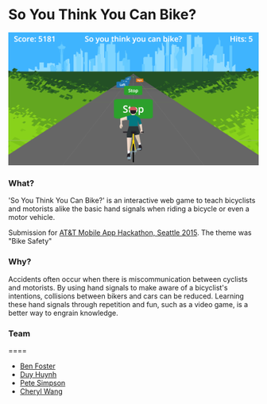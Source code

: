 # So You Think You Can Bike?

![So You Think You Can Bike? example image](https://github.com/DuyH/attbikehackathon/blob/master/example.png)


### What?
'So You Think You Can Bike?' is an interactive web game to teach bicyclists and motorists alike the basic hand signals when riding a bicycle or even a motor vehicle. 

Submission for [AT&T Mobile App Hackathon, Seattle 2015]. The theme was "Bike Safety"

### Why?
Accidents often occur when there is miscommunication between cyclists and motorists. By using hand signals to make aware of a bicyclist's intentions, collisions between bikers and cars can be reduced. Learning these hand signals through repetition and fun, such as a video game, is a better way to engrain knowledge.

### Team
====
* [Ben Foster]
* [Duy Huynh]
* [Pete Simpson]
* [Cheryl Wang]

[Ben Foster]: <>
[Duy Huynh]: <https://github.com/DuyH>
[Pete Simpson]: <>
[Cheryl Wang]: <>
[AT&T Mobile App Hackathon, Seattle 2015]: <http://www.eventbrite.com/e/att-mobile-app-hackathon-seattle-tickets-17925164650>
